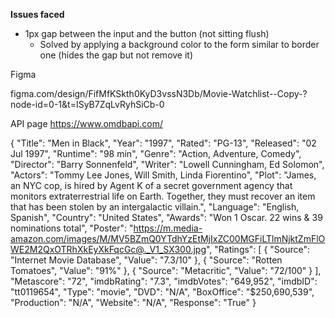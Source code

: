 **Issues faced**
- 1px gap between the input and the button (not sitting flush)
    * Solved by applying a background color to the form similar to border one (hides the gap but not remove it)
    





Figma

figma.com/design/FifMfKSkth0KyD3vssN3Db/Movie-Watchlist--Copy-?node-id=0-1&t=ISyB7ZqLvRyhSiCb-0

API page
https://www.omdbapi.com/



{
    "Title": "Men in Black",
    "Year": "1997",
    "Rated": "PG-13",
    "Released": "02 Jul 1997",
    "Runtime": "98 min",
    "Genre": "Action, Adventure, Comedy",
    "Director": "Barry Sonnenfeld",
    "Writer": "Lowell Cunningham, Ed Solomon",
    "Actors": "Tommy Lee Jones, Will Smith, Linda Fiorentino",
    "Plot": "James, an NYC cop, is hired by Agent K of a secret government agency that monitors extraterrestrial life on Earth. Together, they must recover an item that has been stolen by an intergalactic villain.",
    "Language": "English, Spanish",
    "Country": "United States",
    "Awards": "Won 1 Oscar. 22 wins & 39 nominations total",
    "Poster": "https://m.media-amazon.com/images/M/MV5BZmQ0YTdhYzEtMjIxZC00MGFiLTlmNjktZmFlOWE2M2QxOTRhXkEyXkFqcGc@._V1_SX300.jpg",
    "Ratings": [
        {
            "Source": "Internet Movie Database",
            "Value": "7.3/10"
        },
        {
            "Source": "Rotten Tomatoes",
            "Value": "91%"
        },
        {
            "Source": "Metacritic",
            "Value": "72/100"
        }
    ],
    "Metascore": "72",
    "imdbRating": "7.3",
    "imdbVotes": "649,952",
    "imdbID": "tt0119654",
    "Type": "movie",
    "DVD": "N/A",
    "BoxOffice": "$250,690,539",
    "Production": "N/A",
    "Website": "N/A",
    "Response": "True"
}